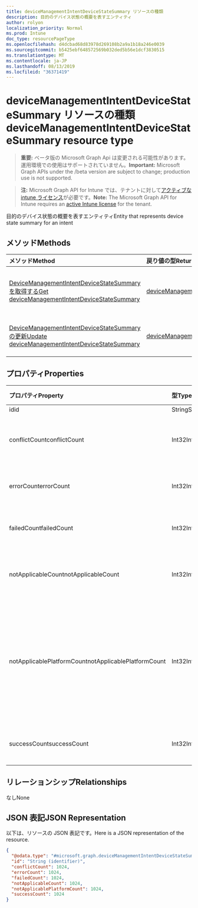 ```yaml
---
title: deviceManagementIntentDeviceStateSummary リソースの種類
description: 目的のデバイス状態の概要を表すエンティティ
author: rolyon
localization_priority: Normal
ms.prod: Intune
doc_type: resourcePageType
ms.openlocfilehash: d4dcbad68d83978d269108b2a9a1b18a246e0039
ms.sourcegitcommit: b5425ebf648572569b032ded5b56e1dcf3830515
ms.translationtype: MT
ms.contentlocale: ja-JP
ms.lasthandoff: 08/13/2019
ms.locfileid: "36371419"
---
```

# <a name="devicemanagementintentdevicestatesummary-resource-type"></a><span data-ttu-id="8b2e6-103">deviceManagementIntentDeviceStateSummary リソースの種類</span><span class="sxs-lookup"><span data-stu-id="8b2e6-103">deviceManagementIntentDeviceStateSummary resource type</span></span>

> <span data-ttu-id="8b2e6-104">**重要:** ベータ版の Microsoft Graph Api は変更される可能性があります。運用環境での使用はサポートされていません。</span><span class="sxs-lookup"><span data-stu-id="8b2e6-104">**Important:** Microsoft Graph APIs under the /beta version are subject to change; production use is not supported.</span></span>

> <span data-ttu-id="8b2e6-105">**注:** Microsoft Graph API for Intune では、テナントに対して[アクティブな intune ライセンス](https://go.microsoft.com/fwlink/?linkid=839381)が必要です。</span><span class="sxs-lookup"><span data-stu-id="8b2e6-105">**Note:** The Microsoft Graph API for Intune requires an [active Intune license](https://go.microsoft.com/fwlink/?linkid=839381) for the tenant.</span></span>

<span data-ttu-id="8b2e6-106">目的のデバイス状態の概要を表すエンティティ</span><span class="sxs-lookup"><span data-stu-id="8b2e6-106">Entity that represents device state summary for an intent</span></span>

## <a name="methods"></a><span data-ttu-id="8b2e6-107">メソッド</span><span class="sxs-lookup"><span data-stu-id="8b2e6-107">Methods</span></span>
|<span data-ttu-id="8b2e6-108">メソッド</span><span class="sxs-lookup"><span data-stu-id="8b2e6-108">Method</span></span>|<span data-ttu-id="8b2e6-109">戻り値の型</span><span class="sxs-lookup"><span data-stu-id="8b2e6-109">Return Type</span></span>|<span data-ttu-id="8b2e6-110">説明</span><span class="sxs-lookup"><span data-stu-id="8b2e6-110">Description</span></span>|
|:---|:---|:---|
|[<span data-ttu-id="8b2e6-111">DeviceManagementIntentDeviceStateSummary を取得する</span><span class="sxs-lookup"><span data-stu-id="8b2e6-111">Get deviceManagementIntentDeviceStateSummary</span></span>](../api/intune-deviceintent-devicemanagementintentdevicestatesummary-get.md)|[<span data-ttu-id="8b2e6-112">deviceManagementIntentDeviceStateSummary</span><span class="sxs-lookup"><span data-stu-id="8b2e6-112">deviceManagementIntentDeviceStateSummary</span></span>](../resources/intune-deviceintent-devicemanagementintentdevicestatesummary.md)|<span data-ttu-id="8b2e6-113">[DeviceManagementIntentDeviceStateSummary](../resources/intune-deviceintent-devicemanagementintentdevicestatesummary.md)オブジェクトのプロパティとリレーションシップを読み取ります。</span><span class="sxs-lookup"><span data-stu-id="8b2e6-113">Read properties and relationships of the [deviceManagementIntentDeviceStateSummary](../resources/intune-deviceintent-devicemanagementintentdevicestatesummary.md) object.</span></span>|
|[<span data-ttu-id="8b2e6-114">DeviceManagementIntentDeviceStateSummary の更新</span><span class="sxs-lookup"><span data-stu-id="8b2e6-114">Update deviceManagementIntentDeviceStateSummary</span></span>](../api/intune-deviceintent-devicemanagementintentdevicestatesummary-update.md)|[<span data-ttu-id="8b2e6-115">deviceManagementIntentDeviceStateSummary</span><span class="sxs-lookup"><span data-stu-id="8b2e6-115">deviceManagementIntentDeviceStateSummary</span></span>](../resources/intune-deviceintent-devicemanagementintentdevicestatesummary.md)|<span data-ttu-id="8b2e6-116">[DeviceManagementIntentDeviceStateSummary](../resources/intune-deviceintent-devicemanagementintentdevicestatesummary.md)オブジェクトのプロパティを更新します。</span><span class="sxs-lookup"><span data-stu-id="8b2e6-116">Update the properties of a [deviceManagementIntentDeviceStateSummary](../resources/intune-deviceintent-devicemanagementintentdevicestatesummary.md) object.</span></span>|

## <a name="properties"></a><span data-ttu-id="8b2e6-117">プロパティ</span><span class="sxs-lookup"><span data-stu-id="8b2e6-117">Properties</span></span>
|<span data-ttu-id="8b2e6-118">プロパティ</span><span class="sxs-lookup"><span data-stu-id="8b2e6-118">Property</span></span>|<span data-ttu-id="8b2e6-119">型</span><span class="sxs-lookup"><span data-stu-id="8b2e6-119">Type</span></span>|<span data-ttu-id="8b2e6-120">説明</span><span class="sxs-lookup"><span data-stu-id="8b2e6-120">Description</span></span>|
|:---|:---|:---|
|<span data-ttu-id="8b2e6-121">id</span><span class="sxs-lookup"><span data-stu-id="8b2e6-121">id</span></span>|<span data-ttu-id="8b2e6-122">String</span><span class="sxs-lookup"><span data-stu-id="8b2e6-122">String</span></span>|<span data-ttu-id="8b2e6-123">ID</span><span class="sxs-lookup"><span data-stu-id="8b2e6-123">The ID</span></span>|
|<span data-ttu-id="8b2e6-124">conflictCount</span><span class="sxs-lookup"><span data-stu-id="8b2e6-124">conflictCount</span></span>|<span data-ttu-id="8b2e6-125">Int32</span><span class="sxs-lookup"><span data-stu-id="8b2e6-125">Int32</span></span>|<span data-ttu-id="8b2e6-126">競合しているデバイスの数</span><span class="sxs-lookup"><span data-stu-id="8b2e6-126">Number of devices in conflict</span></span>|
|<span data-ttu-id="8b2e6-127">errorCount</span><span class="sxs-lookup"><span data-stu-id="8b2e6-127">errorCount</span></span>|<span data-ttu-id="8b2e6-128">Int32</span><span class="sxs-lookup"><span data-stu-id="8b2e6-128">Int32</span></span>|<span data-ttu-id="8b2e6-129">エラー デバイスの数</span><span class="sxs-lookup"><span data-stu-id="8b2e6-129">Number of error devices</span></span>|
|<span data-ttu-id="8b2e6-130">failedCount</span><span class="sxs-lookup"><span data-stu-id="8b2e6-130">failedCount</span></span>|<span data-ttu-id="8b2e6-131">Int32</span><span class="sxs-lookup"><span data-stu-id="8b2e6-131">Int32</span></span>|<span data-ttu-id="8b2e6-132">失敗したデバイスの数</span><span class="sxs-lookup"><span data-stu-id="8b2e6-132">Number of failed devices</span></span>|
|<span data-ttu-id="8b2e6-133">notApplicableCount</span><span class="sxs-lookup"><span data-stu-id="8b2e6-133">notApplicableCount</span></span>|<span data-ttu-id="8b2e6-134">Int32</span><span class="sxs-lookup"><span data-stu-id="8b2e6-134">Int32</span></span>|<span data-ttu-id="8b2e6-135">該当しないデバイスの数</span><span class="sxs-lookup"><span data-stu-id="8b2e6-135">Number of not applicable devices</span></span>|
|<span data-ttu-id="8b2e6-136">notApplicablePlatformCount</span><span class="sxs-lookup"><span data-stu-id="8b2e6-136">notApplicablePlatformCount</span></span>|<span data-ttu-id="8b2e6-137">Int32</span><span class="sxs-lookup"><span data-stu-id="8b2e6-137">Int32</span></span>|<span data-ttu-id="8b2e6-138">プラットフォームとポリシーの不一致が原因で適用されていないデバイスの数</span><span class="sxs-lookup"><span data-stu-id="8b2e6-138">Number of not applicable devices due to mismatch platform and policy</span></span>|
|<span data-ttu-id="8b2e6-139">successCount</span><span class="sxs-lookup"><span data-stu-id="8b2e6-139">successCount</span></span>|<span data-ttu-id="8b2e6-140">Int32</span><span class="sxs-lookup"><span data-stu-id="8b2e6-140">Int32</span></span>|<span data-ttu-id="8b2e6-141">成功したデバイスの数</span><span class="sxs-lookup"><span data-stu-id="8b2e6-141">Number of succeeded devices</span></span>|

## <a name="relationships"></a><span data-ttu-id="8b2e6-142">リレーションシップ</span><span class="sxs-lookup"><span data-stu-id="8b2e6-142">Relationships</span></span>
<span data-ttu-id="8b2e6-143">なし</span><span class="sxs-lookup"><span data-stu-id="8b2e6-143">None</span></span>

## <a name="json-representation"></a><span data-ttu-id="8b2e6-144">JSON 表記</span><span class="sxs-lookup"><span data-stu-id="8b2e6-144">JSON Representation</span></span>
<span data-ttu-id="8b2e6-145">以下は、リソースの JSON 表記です。</span><span class="sxs-lookup"><span data-stu-id="8b2e6-145">Here is a JSON representation of the resource.</span></span>
<!-- {
  "blockType": "resource",
  "keyProperty": "id",
  "@odata.type": "microsoft.graph.deviceManagementIntentDeviceStateSummary"
}
-->
``` json
{
  "@odata.type": "#microsoft.graph.deviceManagementIntentDeviceStateSummary",
  "id": "String (identifier)",
  "conflictCount": 1024,
  "errorCount": 1024,
  "failedCount": 1024,
  "notApplicableCount": 1024,
  "notApplicablePlatformCount": 1024,
  "successCount": 1024
}
```



